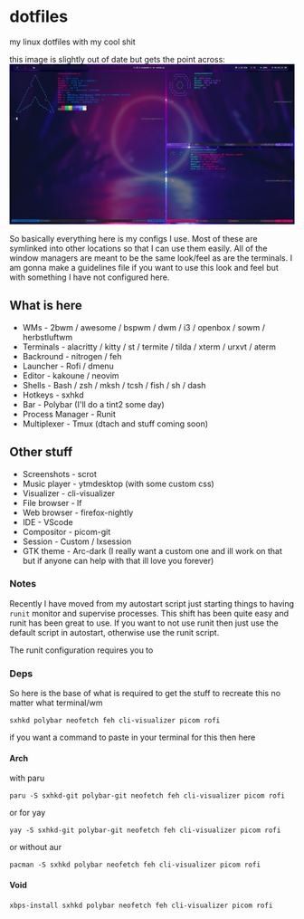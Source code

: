# dotfiles
my linux dotfiles with my cool shit

this image is slightly out of date but gets the point across:
<img src="https://raw.githubusercontent.com/eatmyvenom/dotfiles/main/images/main.png">

So basically everything here is my configs I use. Most of these are symlinked into other locations so that I can use them easily.
All of the window managers are meant to be the same look/feel as are the terminals.
I am gonna make a guidelines file if you want to use this look and feel but with something I have not configured here.

## What is here

* WMs             - 2bwm / awesome / bspwm / dwm / i3 / openbox / sowm / herbstluftwm
* Terminals       - alacritty / kitty / st / termite / tilda / xterm / urxvt / aterm
* Backround       - nitrogen / feh
* Launcher        - Rofi / dmenu
* Editor          - kakoune / neovim
* Shells          - Bash / zsh / mksh / tcsh / fish / sh / dash 
* Hotkeys         - sxhkd
* Bar             - Polybar (I'll do a tint2 some day)
* Process Manager - Runit
* Multiplexer     - Tmux (dtach and stuff coming soon)

## Other stuff

* Screenshots  - scrot
* Music player - ytmdesktop (with some custom css)
* Visualizer   - cli-visualizer
* File browser - lf 
* Web browser  - firefox-nightly
* IDE          - VScode
* Compositor   - picom-git 
* Session      - Custom / lxsession
* GTK theme    - Arc-dark (I really want a custom one and ill work on that but if anyone can help with that ill love you forever)

### Notes

Recently I have moved from my autostart script just starting things to having `runit` monitor and supervise processes. This shift has been quite easy and runit has been great to use. If you want to not use runit then just use the default script in autostart, otherwise use the runit script.

The runit configuration requires you to 

### Deps

So here is the base of what is required to get the stuff to recreate this no matter what terminal/wm

```
sxhkd polybar neofetch feh cli-visualizer picom rofi
```

if you want a command to paste in your terminal for this then here

#### Arch

with paru
```
paru -S sxhkd-git polybar-git neofetch feh cli-visualizer picom rofi
```

or for yay
```
yay -S sxhkd-git polybar-git neofetch feh cli-visualizer picom rofi
```

or without aur
```
pacman -S sxhkd polybar neofetch feh cli-visualizer picom rofi
```

#### Void
```
xbps-install sxhkd polybar neofetch feh cli-visualizer picom rofi
```
